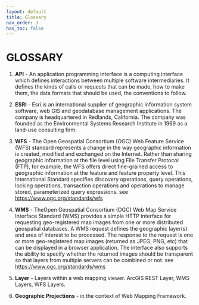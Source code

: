 ```yaml
---
layout: default
title: Glossary
nav_order: 3
has_toc: false
---
```


# GLOSSARY

1. <b>API</b> - An application programming interface is a computing interface which defines interactions between multiple software intermediaries. It defines the kinds of calls or requests that can be made, how to make them, the data formats that should be used, the conventions to follow.

2. <b>ESRI</b> - Esri is an international supplier of geographic information system software, web GIS and geodatabase management applications. The company is headquartered in Redlands, California. The company was founded as the Environmental Systems Research Institute in 1969 as a land-use consulting firm.

3. <b>WFS</b> - The Open Geospatial Consortium (OGC) Web Feature Service (WFS) standard represents a change in the way geographic information is created, modified and exchanged on the Internet. Rather than sharing geographic information at the file level using File Transfer Protocol (FTP), for example, the WFS offers direct fine-grained access to geographic information at the feature and feature property level. This International Standard specifies discovery operations, query operations, locking operations, transaction operations and operations to manage stored, parameterized query expressions. see <https://www.ogc.org/standards/wfs>

4. <b>WMS</b> - TheOpen Geospatial Consortium (OGC) Web Map Service Interface Standard (WMS) provides a simple HTTP interface for requesting geo-registered map images from one or more distributed geospatial databases. A WMS request defines the geographic layer(s) and area of interest to be processed. The response to the request is one or more geo-registered map images (returned as JPEG, PNG, etc) that can be displayed in a browser application. The interface also supports the ability to specify whether the returned images should be transparent so that layers from multiple servers can be combined or not. see <https://www.ogc.org/standards/wms>

5. <b>Layer</b> - Layers within a web mapping viewer. ArcGIS REST Layer, WMS Layers, WFS Layers. 
6. <b>Geographic Projections</b> - in the context of Web Mapping Framework.


